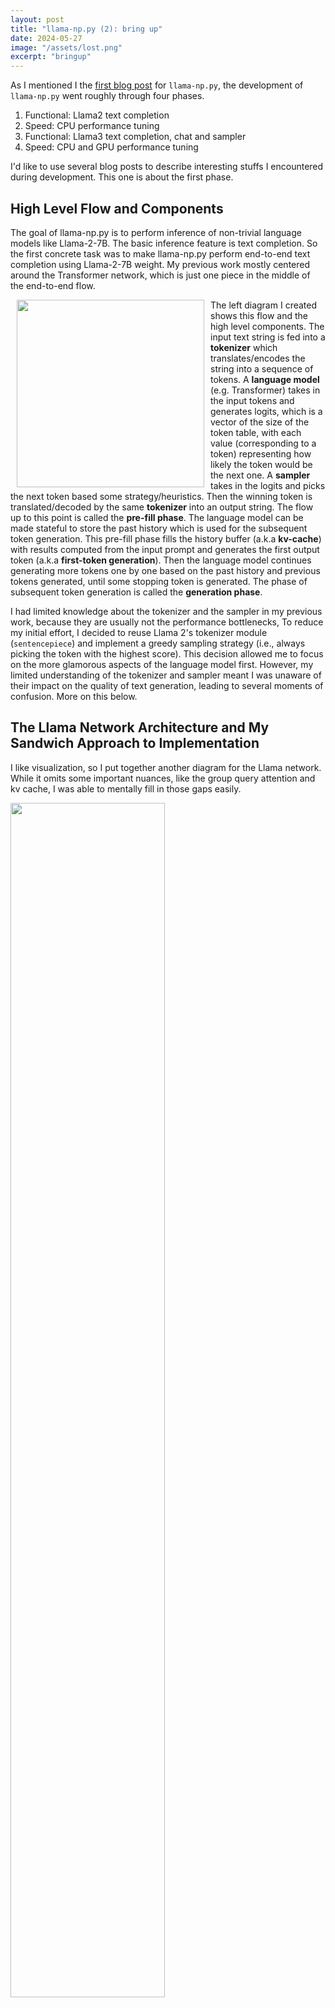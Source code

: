 ```yaml
---
layout: post
title: "llama-np.py (2): bring up"
date: 2024-05-27
image: "/assets/lost.png"
excerpt: "bringup"
---
```



As I mentioned I the [first blog post]() for `llama-np.py`, the development of `llama-np.py` went roughly through four phases. 
1. Functional: Llama2 text completion
2. Speed: CPU performance tuning
3. Functional: Llama3 text completion, chat and sampler
4. Speed: CPU and GPU performance tuning 

I'd like to use several blog posts to describe interesting stuffs I encountered during development. This one is about the first phase.


## High Level Flow and Components 

The goal of llama-np.py is to perform inference of non-trivial language models like Llama-2-7B. The basic inference feature is text completion. So the first concrete task was to make llama-np.py perform end-to-end text completion using Llama-2-7B weight. My previous work mostly centered around the Transformer network, which is just one piece in the middle of the end-to-end flow.

<img style="float:left;" src="{{ site.baseurl }}/assets/llama-high-level-blocks.svg" width=300 hspace=10/> 

The left diagram I created shows this flow and the high level components. The input text string is fed into a **tokenizer** which translates/encodes the string into a sequence of tokens. A **language model** (e.g. Transformer) takes in the input tokens and generates logits, which is a vector of the size of the token table, with each value (corresponding to a token) representing how likely the token would be the next one. A **sampler** takes in the logits and picks the next token based some strategy/heuristics. Then the winning token is translated/decoded by the same **tokenizer** into an output string.  The flow up to this point is called the **pre-fill phase**. The language model can be made stateful to store the past history which is used for the subsequent token generation. This pre-fill phase fills the history buffer (a.k.a **kv-cache**) with results computed from the input prompt and generates the first output token (a.k.a **first-token generation**). Then the language model continues generating more tokens one by one based on the past history and previous tokens generated, until some stopping token is generated. The phase of subsequent token generation is called the **generation phase**. 

I had limited knowledge about the tokenizer and the sampler in my previous work, because they are usually not the performance bottlenecks,  To reduce my initial effort, I decided to reuse Llama 2's tokenizer module (`sentencepiece`) and implement a greedy sampling strategy (i.e., always picking the token with the highest score). This decision allowed me to focus on the more glamorous aspects of the language model first. However, my limited understanding of the tokenizer and sampler meant I was unaware of their impact on the quality of text generation, leading to several moments of confusion. More on this below.

## The Llama Network Architecture and My Sandwich Approach to Implementation

I like visualization, so I put together another diagram for the Llama network. While it omits some important nuances, like the group query attention and kv cache, I was able to mentally fill in those gaps easily. 

<img src="{{ site.baseurl }}/assets/llama-network.svg" width="70%"> 

While drawing the diagram above, I realized that the first embedding layer and the final LM head perform very similar tasks, albeit in reverse. The first embedding layer is essentially a table lookup, retrieving an embedding vector for a given token ID. Conversely, the LM head takes a vector and computes a score for each token using dot products. I wondered whether the values in the embedding weight and the LM head weight were actually very similar. So I checked - they are quite different in Llama2-7B. I didn't delve deeper into this as I was eager to start my implementation. (Later, I discovered a known technique called **weight-tying** which reuses the same weights for both layers). 

However, based on this observation, I decided to implement both ends (encoding/embedding and LM head/sampler/decoding) first and then add in the Transformer components piece by piece. As long as the shapes match, the network should run without crashing. During the developement, I always asked `llama-np.py` to complete the input text "It is easy" (and so I wished). I expected `llama-np.py` to produce garbage initially, but once all the components were in place, I anticipated that the magic light would turn on and something wise should come out. 

The single most difficult part in terms of coding is to keep track of the tensor dimensions. In my mind, each dimension of a tensor carries a physical meaning (e.g. batch size, sequence length, table height, etc). Seeing the intensions/meanings of the dimensions in the code makes writing and reading the program much easier.  To draw an analogy, it would be a nightmare if one could name variables `a1`, `a2`, `a3`, .... Currently I rely on annotations/comments in the code and side documents (note that I've put the tensor shapes in the diagram) to keep me sane. Can this be made automatic/enforced? **Dimension-type-checking** (e.g. [jaxtyping](https://github.com/patrick-kidger/jaxtyping)) is an interesting topic to explore next. 

## Bring Up

"After rounds of thorough modular testing, the day of bringup finally came". Well, because of the sandwich approach, it was actually like "I think I've everything in, but why 'It is easy ed ; a a a a a a a a a a a'?". 

So I pulled out my first cheat sheet. Andrej Karpathy's [llama2.c](https://github.com/karpathy/llama2.c) is an amazing project that implements the Llama2 inference using just C. It actually inspired my own `llama-np.py` and gave me the confidence to pursue it as a hobby project. Since both implement the Llama network, I realzied it would be possible to compare the intermediate results layer by layer. 

I converted the Llama-2-7B weights to the format llama2.c reads and inserted printf statements in llama2.c. Llama2.c feeds the tokens in the pre-fill stage one by one rather than as a sequence at one. I added a similar mode in `llama-np.py`. In the end, I had to fix only one bug in my RoPE implementation before the wisdom was revealed:

> It is easy to get lost in the world of the Internet. 

<img src="{{ site.baseurl }}/assets/lost.png" width="100%" />
